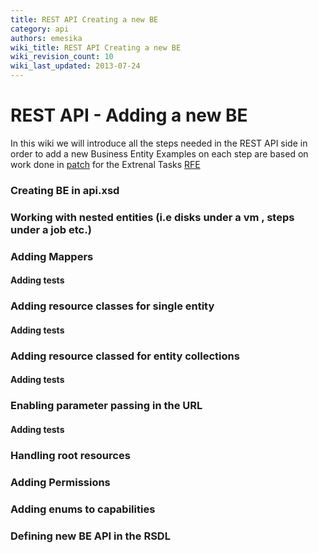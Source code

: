```yaml
---
title: REST API Creating a new BE
category: api
authors: emesika
wiki_title: REST API Creating a new BE
wiki_revision_count: 10
wiki_last_updated: 2013-07-24
---
```


# REST API - Adding a new BE

In this wiki we will introduce all the steps needed in the REST API side in order to add a new Business Entity
Examples on each step are based on work done in [patch](http://gerrit.ovirt.org/#/c/16159) for the Extrenal Tasks [RFE](http://www.ovirt.org/Features/ExternalTasks)

### Creating BE in api.xsd

### Working with nested entities (i.e disks under a vm , steps under a job etc.)

### Adding Mappers

#### Adding tests

### Adding resource classes for single entity

#### Adding tests

### Adding resource classed for entity collections

#### Adding tests

### Enabling parameter passing in the URL

#### Adding tests

### Handling root resources

### Adding Permissions

### Adding enums to capabilities

### Defining new BE API in the RSDL
